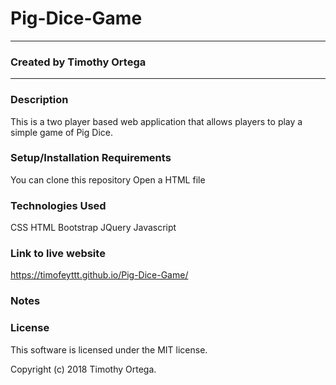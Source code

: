 # Pig-Dice-Game
-------------------------------------------------------------------------------------------------------------------------------

### Created by Timothy Ortega
-------------------------------------------------------------------------------------------------------------------------------

### Description
This is a two player based web application that allows players to play a simple game of Pig Dice.


### Setup/Installation Requirements
You can clone this repository
Open a HTML file

### Technologies Used
CSS
HTML
Bootstrap
JQuery
Javascript

### Link to live website
 https://timofeyttt.github.io/Pig-Dice-Game/
 
 
### Notes

### License
This software is licensed under the MIT license.

Copyright (c) 2018 Timothy Ortega.
